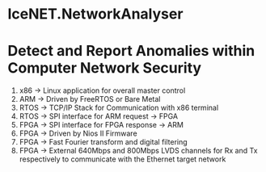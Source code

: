 # IceNET.NetworkAnalyser
# Detect and Report Anomalies within Computer Network Security

1. x86  → Linux application for overall master control
2. ARM  → Driven by FreeRTOS or Bare Metal
3. RTOS → TCP/IP Stack for Communication with x86 terminal
4. RTOS → SPI interface for ARM request → FPGA
5. FPGA → SPI interface for FPGA response → ARM
6. FPGA → Driven by Nios II Firmware
7. FPGA → Fast Fourier transform and digital filtering
8. FPGA → External 640Mbps and 800Mbps LVDS channels for
          Rx and Tx respectively to communicate with the 
          Ethernet target network 

